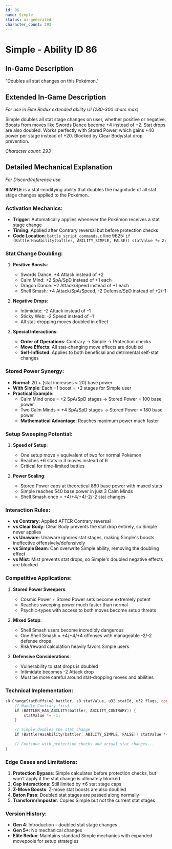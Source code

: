 ```yaml
---
id: 86
name: Simple
status: ai-generated
character_count: 293
---
```


# Simple - Ability ID 86

## In-Game Description
"Doubles all stat changes on this Pokémon."

## Extended In-Game Description
*For use in Elite Redux extended ability UI (280-300 chars max)*

Simple doubles all stat stage changes on user, whether positive or negative. Boosts from moves like Swords Dance become +4 instead of +2. Stat drops are also doubled. Works perfectly with Stored Power, which gains +40 power per stage instead of +20. Blocked by Clear Body/stat drop prevention.

*Character count: 293*

## Detailed Mechanical Explanation
*For Discord/reference use*

**SIMPLE** is a stat-modifying ability that doubles the magnitude of all stat stage changes applied to the Pokémon.

### Activation Mechanics:
- **Trigger**: Automatically applies whenever the Pokémon receives a stat stage change
- **Timing**: Applied after Contrary reversal but before protection checks
- **Code Location**: `battle_script_commands.c` line 9625: `if (BattlerHasAbility(battler, ABILITY_SIMPLE, FALSE)) statValue *= 2;`

### Stat Change Doubling:
1. **Positive Boosts**:
   - Swords Dance: +4 Attack instead of +2
   - Calm Mind: +2 SpA/SpD instead of +1 each
   - Dragon Dance: +2 Attack/Speed instead of +1 each
   - Shell Smash: +4 Attack/SpA/Speed, -2 Defense/SpD instead of +2/-1

2. **Negative Drops**:
   - Intimidate: -2 Attack instead of -1
   - Sticky Web: -2 Speed instead of -1
   - All stat-dropping moves doubled in effect

3. **Special Interactions**:
   - **Order of Operations**: Contrary → Simple → Protection checks
   - **Move Effects**: All stat-changing move effects are doubled
   - **Self-Inflicted**: Applies to both beneficial and detrimental self-stat changes

### Stored Power Synergy:
- **Normal**: 20 + (stat increases × 20) base power
- **With Simple**: Each +1 boost = +2 stages for Simple user
- **Practical Example**: 
  - Calm Mind once = +2 SpA/SpD stages → Stored Power = 100 base power
  - Two Calm Minds = +4 SpA/SpD stages → Stored Power = 180 base power
  - **Mathematical Advantage**: Reaches maximum power much faster

### Setup Sweeping Potential:
1. **Speed of Setup**:
   - One setup move = equivalent of two for normal Pokémon
   - Reaches +6 stats in 3 moves instead of 6
   - Critical for time-limited battles

2. **Power Scaling**:
   - Stored Power caps at theoretical 860 base power with maxed stats
   - Simple reaches 540 base power in just 3 Calm Minds
   - Shell Smash once = +4/+4/+4/-2/-2 stat changes

### Interaction Rules:
- **vs Contrary**: Applied AFTER Contrary reversal
- **vs Clear Body**: Clear Body prevents the stat drop entirely, so Simple never applies
- **vs Unaware**: Unaware ignores stat stages, making Simple's boosts ineffective offensively/defensively
- **vs Simple Beam**: Can overwrite Simple ability, removing the doubling effect
- **vs Mist**: Mist prevents stat drops, so Simple's doubled negative effects are blocked

### Competitive Applications:
1. **Stored Power Sweepers**:
   - Cosmic Power + Stored Power sets become extremely potent
   - Reaches sweeping power much faster than normal
   - Psychic-types with access to both moves become setup threats

2. **Mixed Setup**:
   - Shell Smash users become incredibly dangerous
   - One Shell Smash = +4/+4/+4 offenses with manageable -2/-2 defense drops
   - Risk/reward calculation heavily favors Simple users

3. **Defensive Considerations**:
   - Vulnerability to stat drops is doubled
   - Intimidate becomes -2 Attack drop
   - Must be more careful around stat-dropping moves and abilities

### Technical Implementation:
```c
s8 ChangeStatBuffs(u8 battler, s8 statValue, u32 statId, u32 flags, const u8* BS_ptr) {
    // Handle Contrary first
    if (BATTLER_HAS_ABILITY(battler, ABILITY_CONTRARY)) {
        statValue *= -1;
    }
    
    // Simple doubles the stat change
    if (BattlerHasAbility(battler, ABILITY_SIMPLE, FALSE)) statValue *= 2;
    
    // Continue with protection checks and actual stat changes...
}
```

### Edge Cases and Limitations:
1. **Protection Bypass**: Simple calculates before protection checks, but won't apply if the stat change is ultimately blocked
2. **Cap Interactions**: Still limited by ±6 stat stage caps
3. **Z-Move Boosts**: Z-move stat boosts are also doubled
4. **Baton Pass**: Doubled stat stages are passed along normally
5. **Transform/Imposter**: Copies Simple but not the current stat stages

### Version History:
- **Gen 4**: Introduction - doubled stat stage changes
- **Gen 5+**: No mechanical changes
- **Elite Redux**: Maintains standard Simple mechanics with expanded movepools for setup strategies